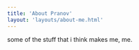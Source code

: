 ```yaml
---
title: 'About Pranov'
layout: 'layouts/about-me.html'
---
```

some of the stuff that i think makes me, me.
